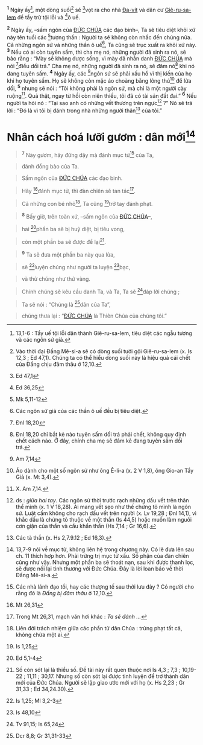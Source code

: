 <sup><b>1</b></sup> Ngày ấy[^1], một dòng suối[^2] sẽ [^1*]vọt ra cho nhà [Đa-vít]() và dân cư [Giê-ru-sa-lem]() để tẩy trừ tội lỗi và [^2*]ô uế.

<sup><b>2</b></sup> Ngày ấy, –sấm ngôn của [ĐỨC CHÚA]() các đạo binh–, Ta sẽ tiêu diệt khỏi xứ này tên tuổi các [^3*]tượng thần : Người ta sẽ không còn nhắc đến chúng nữa. Cả những ngôn sứ và những thần ô uế[^3], Ta cũng sẽ trục xuất ra khỏi xứ này. <sup><b>3</b></sup> Nếu có ai còn tuyên sấm, thì cha mẹ nó, những người đã sinh ra nó, sẽ bảo rằng : “Mày sẽ không được sống, vì mày đã nhân danh [ĐỨC CHÚA]() mà nói [^4*]điều dối trá.” Cha mẹ nó, những người đã sinh ra nó, sẽ đâm nó[^4] khi nó đang tuyên sấm. <sup><b>4</b></sup> Ngày ấy, các [^5*]ngôn sứ sẽ phải xấu hổ vì thị kiến của họ khi họ tuyên sấm. Họ sẽ không còn mặc áo choàng bằng lông thú[^5] để lừa dối, <sup><b>5</b></sup> nhưng sẽ nói : “Tôi không phải là ngôn sứ, mà chỉ là một người cày ruộng[^6]. Quả thật, ngay từ hồi còn niên thiếu, tôi đã có tài sản đất đai.” <sup><b>6</b></sup> Nếu người ta hỏi nó : “Tại sao anh có những vết thương trên ngực[^7] ?” Nó sẽ trả lời : “Đó là vì tôi bị đánh trong nhà những người thân[^8] của tôi.”


# Nhân cách hoá lưỡi gươm : dân mới[^9]

> <sup><b>7</b></sup> Này gươm, hãy đứng dậy mà đánh mục tử[^10] của Ta,
>


> đánh đồng bào của Ta.
>


> Sấm ngôn của [ĐỨC CHÚA]() các đạo binh.
>


> Hãy [^6*]đánh mục tử, thì đàn chiên sẽ tan tác[^11].
>


> Cả những con bé nhỏ[^12], Ta cũng [^7*]trở tay đánh phạt.
>


> <sup><b>8</b></sup> Bấy giờ, trên toàn xứ, –sấm ngôn của [ĐỨC CHÚA]()–,
>


> hai [^8*]phần ba sẽ bị huỷ diệt, bị tiêu vong,
>


> còn một phần ba sẽ được để lại[^13].
>


> <sup><b>9</b></sup> Ta sẽ đưa một phần ba này qua lửa,
>


> sẽ [^9*]luyện chúng như người ta luyện [^10*]bạc,
>


> và thử chúng như thử vàng.
>


> Chính chúng sẽ kêu cầu danh Ta, và Ta, Ta sẽ [^11*]đáp lời chúng ;
>


> Ta sẽ nói : “Chúng là [^12*]dân của Ta”,
>


> chúng thưa lại : “[ĐỨC CHÚA]() là Thiên Chúa của chúng tôi.”
>

[^1]: 13,1-6 : Tẩy uế tội lỗi dân thành Giê-ru-sa-lem, tiêu diệt các ngẫu tượng và các ngôn sứ giả.
[^2]: Vào thời đại Đấng Mê-si-a sẽ có dòng suối tưới gội Giê-ru-sa-lem (x. Is 12,3 ; Ed 47,1). Chúng ta có thể hiểu dòng suối này là hiệu quả cái chết của Đấng chịu đâm thâu ở 12,10.
[^3]: Các ngôn sứ giả của các thần ô uế đều bị tiêu diệt.
[^4]: Đnl 18,20 chỉ bắt kẻ nào tuyên sấm dối trá phải chết, không quy định chết cách nào. Ở đây, chính cha mẹ sẽ đâm kẻ đang tuyên sấm dối trá.
[^5]: Áo dành cho một số ngôn sứ như ông Ê-li-a (x. 2 V 1,8), ông Gio-an Tẩy Giả (x. Mt 3,4).
[^6]: X. Am 7,14.
[^7]: ds : *giữa hai tay*. Các ngôn sứ thời trước rạch những dấu vết trên thân thể mình (x. 1 V 18,28). Ai mang vết sẹo như thế chứng tỏ mình là ngôn sứ. Luật cấm không cho rạch dấu vết trên người (x. Lv 19,28 ; Đnl 14,1), vì khắc dấu là chứng tỏ thuộc về một thần (Is 44,5) hoặc muốn làm nguôi cơn giận của thần và cầu khẩn thần (Hs 7,14 ; Gr 16,6).
[^8]: Các tà thần (x. Hs 2,7.9.12 ; Ed 16,3).
[^9]: 13,7-9 nói về mục tử, không liên hệ trong chương này. Có lẽ đưa lên sau ch. 11 thích hợp hơn. Phải trừng trị mục tử xấu. Số phận của đàn chiên cũng như vậy. Nhưng một phần ba sẽ thoát nạn, sau khi được thanh lọc, sẽ được nối lại tình thương với Đức Chúa. Đây là lời loan báo về thời Đấng Mê-si-a.
[^10]: Các nhà lãnh đạo tồi, hay các thượng tế sau thời lưu đày ? Có người cho rằng đó là *Đấng bị đâm thâu* ở 12,10.
[^11]: Trong Mt 26,31, mạch văn hơi khác : *Ta sẽ đánh ...*
[^12]: Liên đới trách nhiệm giữa các phần tử dân Chúa : trừng phạt tất cả, không chừa một ai.
[^13]: Số còn sót lại là thiểu số. Đề tài này rất quen thuộc nơi Is 4,3 ; 7,3 ; 10,19-22 ; 11,11 ; 30,17. Nhưng số còn sót lại được tinh luyện để trở thành dân mới của Đức Chúa. Người sẽ lập giao ước mới với họ (x. Hs 2,23 ; Gr 31,33 ; Ed 34,24.30).
[^1*]: Ed 47,1
[^2*]: Ed 36,25
[^3*]: Mk 5,11-12
[^4*]: Đnl 18,20
[^5*]: Am 7,14
[^6*]: Mt 26,31
[^7*]: Is 1,25
[^8*]: Ed 5,1-4
[^9*]: Is 1,25; Ml 3,2-3
[^10*]: Is 48,10
[^11*]: Tv 91,15; Is 65,24
[^12*]: Dcr 8,8; Gr 31,31-33